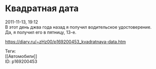 Квадратная дата
================

   
 2011-11-13, 19:12   
  В этот день джва года назад я получил водительское удостоверение.   
 Да, я получил его в пятницу, 13-е.   
    
 <https://diary.ru/~zHz00/p169200453_kvadratnaya-data.htm>   
   
 Теги:   
 [[Автомобили]]   
 ID: p169200453
